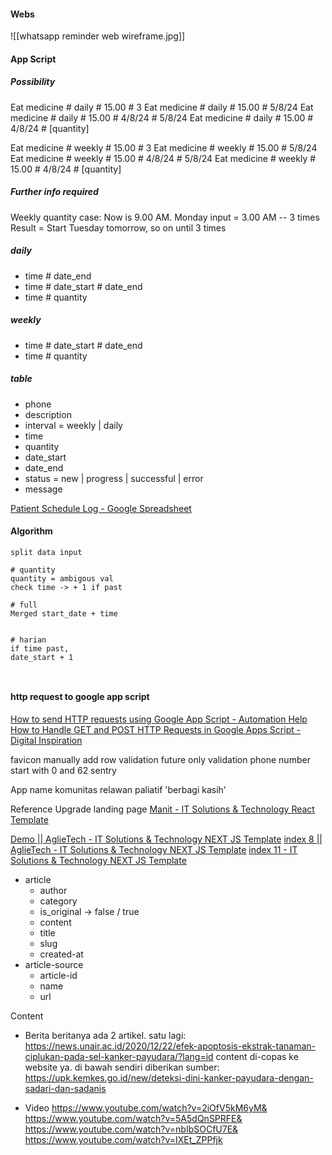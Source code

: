 #### Webs
![[whatsapp reminder web wireframe.jpg]]
#### App Script
##### Possibility
Eat medicine # daily # 15.00 # 3
Eat medicine # daily # 15.00 # 5/8/24
Eat medicine # daily # 15.00 # 4/8/24 # 5/8/24
Eat medicine # daily # 15.00 # 4/8/24 # [quantity]

Eat medicine # weekly # 15.00 # 3
Eat medicine # weekly # 15.00 # 5/8/24
Eat medicine # weekly # 15.00 # 4/8/24 # 5/8/24
Eat medicine # weekly # 15.00 # 4/8/24 # [quantity]

##### Further info required
Weekly quantity case:
Now is 9.00 AM. Monday
input = 3.00 AM  --  3 times
Result = Start Tuesday tomorrow, so on until 3 times

##### daily
- time # date_end
- time # date_start # date_end
- time # quantity

##### weekly
- time # date_start # date_end
- time # quantity


##### table
- phone
- description
- interval = weekly | daily
- time
- quantity
- date_start
- date_end
- status = new | progress | successful | error
- message


[Patient Schedule Log - Google Spreadsheet](https://docs.google.com/spreadsheets/d/1-ltsPs2t2zGPD1bJKIOiRLtoDpXD_fZdbielqIIIDNs/edit?usp=sharing)


#### Algorithm
```
split data input

# quantity
quantity = ambigous val
check time -> + 1 if past

# full
Merged start_date + time


# harian
if time past,
date_start + 1



```


#### http request to google app script
[How to send HTTP requests using Google App Script - Automation Help](https://automation-help.com/http-requests-google-app-script/)
[How to Handle GET and POST HTTP Requests in Google Apps Script - Digital Inspiration](https://www.labnol.org/code/19871-get-post-requests-google-script)


favicon
manually add row
validation future only
validation phone number start with 0 and 62
sentry

App name
komunitas relawan paliatif 'berbagi kasih'



Reference Upgrade landing page
[Manit - IT Solutions & Technology React Template](https://manit-react.wpolive.com/?storefront=envato-elements)


[Demo || AglieTech - IT Solutions & Technology NEXT JS Template](https://next.aglietech.wowtheme7.com/?storefront=envato-elements)
[index 8 || AglieTech - IT Solutions & Technology NEXT JS Template](https://next.aglietech.wowtheme7.com/index-8)
[index 11 - IT Solutions & Technology NEXT JS Template](https://next.aglietech.wowtheme7.com/index-11)


- article
	- author
	- category
	- is_original -> false / true
	- content
	- title
	- slug
	- created-at
- article-source
	- article-id
	- name
	- url

Content
- Berita
beritanya ada 2 artikel. satu lagi:
https://news.unair.ac.id/2020/12/22/efek-apoptosis-ekstrak-tanaman-ciplukan-pada-sel-kanker-payudara/?lang=id
content di-copas ke website ya. di bawah sendiri diberikan 
sumber: https://upk.kemkes.go.id/new/deteksi-dini-kanker-payudara-dengan-sadari-dan-sadanis

- Video
https://www.youtube.com/watch?v=2iOfV5kM6yM&
https://www.youtube.com/watch?v=5A5dQnSPRFE&
https://www.youtube.com/watch?v=nbIbSOCfU7E&
https://www.youtube.com/watch?v=IXEt_ZPPfjk
